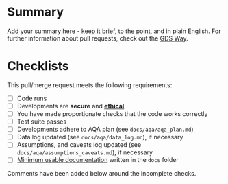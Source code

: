 # Summary

Add your summary here - keep it brief, to the point, and in plain English. For further
information about pull requests, check out the
[GDS Way](https://gds-way.cloudapps.digital/standards/pull-requests.html).

# Checklists

<!--
These are DO-CONFIRM checklists; it CONFIRMs that you have DOne each item.

Outstanding actions should be completed before reviewers are assigned; if actions are
irrelevant, please try and add a comment stating why.

Incomplete pull/merge requests MAY be blocked until actions are resolved, or closed at
the reviewers' discretion.
-->

This pull/merge request meets the following requirements:

- [ ] Code runs
- [ ] Developments are **secure** and [**ethical**][data-ethics-framework]
- [ ] You have made proportionate checks that the code works correctly
- [ ] Test suite passes
- [ ] Developments adhere to AQA plan (see `docs/aqa/aqa_plan.md`)
- [ ] Data log updated (see `docs/aqa/data_log.md`), if necessary
- [ ] Assumptions, and caveats log updated (see `docs/aqa/assumptions_caveats.md`), if
  necessary
- [ ] [Minimum usable documentation][agilemodeling] written in the `docs` folder

Comments have been added below around the incomplete checks.

[agilemodeling]: http://agilemodeling.com/essays/documentLate.htm
[data-ethics-framework]: https://www.gov.uk/government/publications/data-ethics-framework
